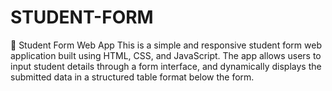 # STUDENT-FORM
📄 Student Form Web App  This is a simple and responsive student form web application built using HTML, CSS, and JavaScript. The app allows users to input student details through a form interface, and dynamically displays the submitted data in a structured table format below the form.
